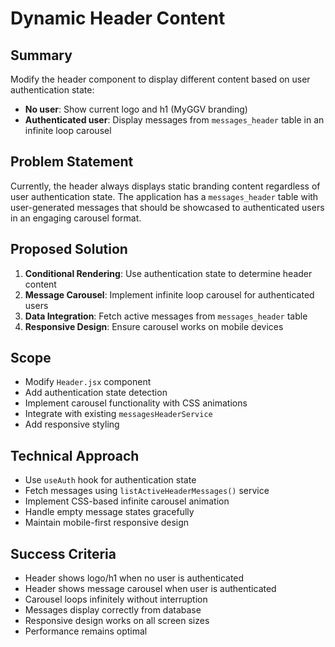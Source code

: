 # Dynamic Header Content

## Summary
Modify the header component to display different content based on user authentication state:
- **No user**: Show current logo and h1 (MyGGV branding)
- **Authenticated user**: Display messages from `messages_header` table in an infinite loop carousel

## Problem Statement
Currently, the header always displays static branding content regardless of user authentication state. The application has a `messages_header` table with user-generated messages that should be showcased to authenticated users in an engaging carousel format.

## Proposed Solution
1. **Conditional Rendering**: Use authentication state to determine header content
2. **Message Carousel**: Implement infinite loop carousel for authenticated users
3. **Data Integration**: Fetch active messages from `messages_header` table
4. **Responsive Design**: Ensure carousel works on mobile devices

## Scope
- Modify `Header.jsx` component
- Add authentication state detection
- Implement carousel functionality with CSS animations
- Integrate with existing `messagesHeaderService`
- Add responsive styling

## Technical Approach
- Use `useAuth` hook for authentication state
- Fetch messages using `listActiveHeaderMessages()` service
- Implement CSS-based infinite carousel animation
- Handle empty message states gracefully
- Maintain mobile-first responsive design

## Success Criteria
- Header shows logo/h1 when no user is authenticated
- Header shows message carousel when user is authenticated
- Carousel loops infinitely without interruption
- Messages display correctly from database
- Responsive design works on all screen sizes
- Performance remains optimal